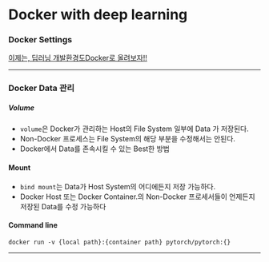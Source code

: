 # Docker with deep learning

### Docker Settings

[이제는, 딥러닝 개발환경도Docker로 올려보자!!](http://moducon.kr/2018/wp-content/uploads/sites/2/2018/12/leesangsoo_slide.pdf)

---

### Docker Data 관리

##### Volume

- `volume`은 Docker가 관리하는 Host의 File System 일부에 Data 가 저장된다.
- Non-Docker 프로세스는 File System의 해당 부분을 수정해서는 안된다.
- Docker에서 Data를 존속시킬 수 있는 Best한 방법


#### Mount

- `bind mount`는 Data가 Host System의 어디에든지 저장 가능하다.
- Docker Host 또는 Docker Container.의 Non-Docker 프로세서들이 언제든지 저장된 Data를 수정 가능하다


#### Command line
```
docker run -v {local path}:{container path} pytorch/pytorch:{}
```

---

